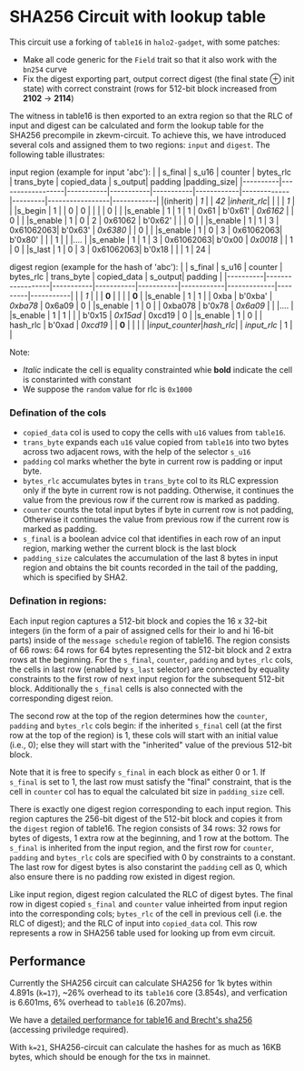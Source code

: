 # SHA256 Circuit with lookup table

This circuit use a forking of `table16` in `halo2-gadget`, with some patches:

+ Make all code generic for the `Field` trait so that it also work with the `bn254` curve
+ Fix the digest exporting part, output correct digest (the final state ⊕ init state) with correct constraint (rows for 512-bit block increased from **2102** -> **2114**)

The witness in table16 is then exported to an extra region so that the RLC of input and digest can be calculated and form the lookup table for the SHA256 precompile in zkevm-circuit. To achieve this, we have introduced several cols and assigned them to two regions: `input` and `digest`. The following table illustrates:

input region (example for input 'abc'):
|          |      s_final     | s_u16     | counter   | bytes_rlc | trans_byte | copied_data | s_output|  padding        |padding_size|
|----------|------------------|-----------|-----------|-----------|------------|-------------|---------|-----------------|------------|
|(inherit) |     *1*          |           |  *42*     |*inherit_rlc*|          |             |         |       *1*       |            |
|s_begin   |     1            |           |     0     |     0     |            |             |         |       0         |            |
|s_enable  |     1            |    1      |     1     |  0x61     |   b'0x61'  |  *0x6162*   |         |       0         |            |
|s_enable  |     1            |    0      |     2     |  0x61062  |   b'0x62'  |             |         |       0         |            |
|s_enable  |     1            |    1      |     3     | 0x61062063|   b'0x63'  |  *0x6380*   |         |       0         |            |
|s_enable  |     1            |    0      |     3     | 0x61062063|   b'0x80'  |             |         |       1         |            |
|....      |
|s_enable  |     1            |    1      |     3     | 0x61062063|   b'0x00   |  *0x0018*   |         |       1         |    0       |
|s_last    |     1            |    0      |     3     | 0x61062063|   b'0x18   |             |         |       1         |    24      |


digest region (example for the hash of 'abc'):
|          |      s_final     | s_u16     | counter   | bytes_rlc | trans_byte | copied_data | s_output|  padding  |
|----------|------------------|-----------|-----------|-----------|------------|-------------|---------|-----------|
|          |     *1*          |           |           | **0**     |            |             |         |    **0**  |
|s_enable  |      1           |    1      |           |  0xba     |   b'0xba'  | *0xba78*    |  0x6a09 |    0      |
|s_enable  |      1           |    0      |           | 0xba078   |   b'0x78   | *0x6a09*    |         |
|....      |
|s_enable  |      1           |    1      |           |           |   b'0x15   | *0x15ad*    |  0xcd19 |    0      |
|s_enable  |      1           |    0      |           | hash_rlc  |   b'0xad   | *0xcd19*    |         |    **0**  |
|          |                  |           |*input_counter*|*hash_rlc*|         | *input_rlc* |    1    |           |

Note: 
+ *Italic* indicate the cell is equality constrainted whie **bold** indicate the cell is constarinted with constant
+ We suppose the `random` value for rlc is `0x1000`

### Defination of the cols

+ `copied_data` col is used to copy the cells with `u16` values from `table16`.
+ `trans_byte` expands each `u16` value copied from `table16` into two bytes across two adjacent rows, with the help of the selector `s_u16`
+ `padding` col marks whether the byte in current row is padding or input byte.
+ `bytes_rlc` accumulates bytes in `trans_byte` col to its RLC expression only if the byte in current row is not padding. Otherwise, it continues the value from the previous row if the current row is marked as padding.
+ `counter` counts the total input bytes if byte in current row is not padding, Otherwise it continues the value from previous row if the current row is marked as padding.
+ `s_final` is a boolean advice col that identifies in each row of an input region, marking wether the current block is the last block
+ `padding_size` calculates the accumulation of the last 8 bytes in input region and obtains the bit counts recorded in the tail of the padding, which is specified by SHA2.

### Defination in regions:

  Each input region captures a 512-bit block and copies the 16 x 32-bit integers (in the form of a pair of assigned cells for their lo and hi 16-bit parts) inside of the `message schedule` region of table16. The region consists of 66 rows: 64 rows for 64 bytes representing the 512-bit block and 2 extra rows at the beginning. For the `s_final`, `counter`, `padding` and `bytes_rlc` cols, the cells in last row (enabled by `s_last` selector) are connected by equality constraints to the first row of next input region for the subsequent 512-bit block. Additionally the `s_final` cells is also connected with the corresponding digest reion. 
  
  The second row at the top of the region determines how the `counter`, `padding` and `bytes_rlc` cols begin: if the inherited `s_final` cell (at the first row at the top of the region) is 1, these cols will start with an initial value (i.e., 0); else they will start with the "inherited" value of the previous 512-bit block. 

  Note that it is free to specify `s_final` in each block as either 0 or 1. If `s_final` is set to 1, the last row must satisfy the "final" constraint, that is the cell in `counter` col has to equal the calculated bit size in `padding_size` cell.

  There is exactly one digest region corresponding to each input region. This region captures the 256-bit digest of the 512-bit block and copies it from the `digest` region of table16. The region consists of 34 rows: 32 rows for bytes of digests, 1 extra row at the beginning, and 1 row at the bottom. The `s_final` is inherited from the input region, and the first row for `counter`, `padding` and `bytes_rlc` cols are specified with 0 by constraints to a constant. The last row for digest bytes is also constarint the `padding` cell as 0, which also ensure there is no padding row existed in digest region.

  Like input region, digest region calculated the RLC of digest bytes. The final row in digest copied `s_final` and `counter` value inheirted from input region into the corresponding cols; `bytes_rlc` of the cell in previous cell (i.e. the RLC of digest); and the RLC of input into `copied_data` col. This row represents a row in SHA256 table used for looking up from evm circuit.

  ## Performance

  Currently the SHA256 circuit can calculate SHA256 for 1k bytes within 4.891s (`k=17`), ~26% overhead to its `table16` core (3.854s), and verfication is 6.601ms, 6% overhead to `table16` (6.207ms).

  We have a [detailed performance for table16 and Brecht's sha256](https://www.notion.so/scrollzkp/Precompile-SHA256-7a0f519d5bbe4f52a9fa08ebff9a8118) (accessing priviledge required).

  With `k=21`, SHA256-circuit can calculate the hashes for as much as 16KB bytes, which should be enough for the txs in mainnet.